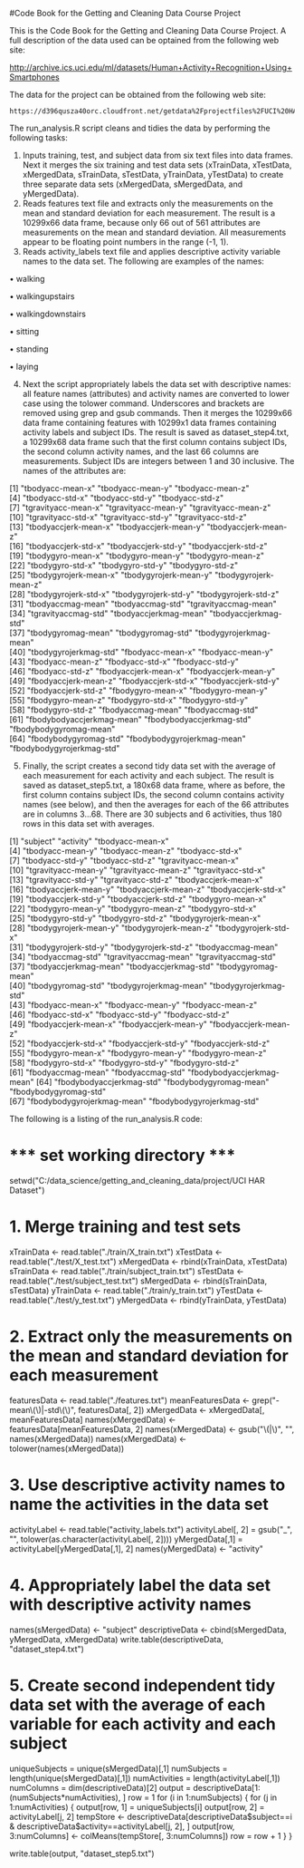 #Code Book for the Getting and Cleaning Data Course Project

 This is the Code Book for the Getting and Cleaning Data Course Project. A full description of the data used can be optained from the following web site:
	
http://archive.ics.uci.edu/ml/datasets/Human+Activity+Recognition+Using+Smartphones 

The data for the project can be obtained from the following web site:

	https://d396qusza40orc.cloudfront.net/getdata%2Fprojectfiles%2FUCI%20HAR%20Dataset.zip
The run_analysis.R script cleans and tidies the data by performing the following tasks: 
1.	Inputs training, test, and subject data from six text files into data frames. Next it merges the six training and test data sets (xTrainData, xTestData, xMergedData, sTrainData, sTestData, yTrainData, yTestData) to create three separate data sets (xMergedData, sMergedData, and yMergedData). 
2.	Reads features text file and extracts only the measurements on the mean and standard deviation for each measurement. The result is a 10299x66 data frame, because only 66 out of 561 attributes are measurements on the mean and standard deviation. All measurements appear to be floating point numbers in the range (-1, 1).
3.	Reads activity_labels text file and applies descriptive activity variable names to the data set. The following are examples of the names:

•	walking

•	walkingupstairs

•	walkingdownstairs

•	sitting

•	standing

•	laying

4.	Next the script appropriately labels the data set with descriptive names: all feature names (attributes) and activity names are converted to lower case using the tolower command. Underscores and brackets are removed using grep and gsub commands.  Then it merges the 10299x66 data frame containing features with 10299x1 data frames containing activity labels and subject IDs. The result is saved as dataset_step4.txt, a 10299x68 data frame such that the first column contains subject IDs, the second column activity names, and the last 66 columns are measurements. Subject IDs are integers between 1 and 30 inclusive. The names of the attributes are: 

[1] "tbodyacc-mean-x"           "tbodyacc-mean-y"           "tbodyacc-mean-z"          
 [4] "tbodyacc-std-x"            "tbodyacc-std-y"            "tbodyacc-std-z"           
 [7] "tgravityacc-mean-x"        "tgravityacc-mean-y"        "tgravityacc-mean-z"       
[10] "tgravityacc-std-x"         "tgravityacc-std-y"         "tgravityacc-std-z"        
[13] "tbodyaccjerk-mean-x"       "tbodyaccjerk-mean-y"       "tbodyaccjerk-mean-z"      
[16] "tbodyaccjerk-std-x"        "tbodyaccjerk-std-y"        "tbodyaccjerk-std-z"       
[19] "tbodygyro-mean-x"          "tbodygyro-mean-y"          "tbodygyro-mean-z"         
[22] "tbodygyro-std-x"           "tbodygyro-std-y"           "tbodygyro-std-z"          
[25] "tbodygyrojerk-mean-x"      "tbodygyrojerk-mean-y"      "tbodygyrojerk-mean-z"     
[28] "tbodygyrojerk-std-x"       "tbodygyrojerk-std-y"       "tbodygyrojerk-std-z"      
[31] "tbodyaccmag-mean"          "tbodyaccmag-std"           "tgravityaccmag-mean"      
[34] "tgravityaccmag-std"        "tbodyaccjerkmag-mean"      "tbodyaccjerkmag-std"      
[37] "tbodygyromag-mean"         "tbodygyromag-std"          "tbodygyrojerkmag-mean"    
[40] "tbodygyrojerkmag-std"      "fbodyacc-mean-x"           "fbodyacc-mean-y"          
[43] "fbodyacc-mean-z"           "fbodyacc-std-x"            "fbodyacc-std-y"           
[46] "fbodyacc-std-z"            "fbodyaccjerk-mean-x"       "fbodyaccjerk-mean-y"      
[49] "fbodyaccjerk-mean-z"       "fbodyaccjerk-std-x"        "fbodyaccjerk-std-y"       
[52] "fbodyaccjerk-std-z"        "fbodygyro-mean-x"          "fbodygyro-mean-y"         
[55] "fbodygyro-mean-z"          "fbodygyro-std-x"           "fbodygyro-std-y"          
[58] "fbodygyro-std-z"           "fbodyaccmag-mean"          "fbodyaccmag-std"          
[61] "fbodybodyaccjerkmag-mean"  "fbodybodyaccjerkmag-std"   "fbodybodygyromag-mean"    
[64] "fbodybodygyromag-std"      "fbodybodygyrojerkmag-mean" "fbodybodygyrojerkmag-std" 

5.	Finally, the script creates a second tidy data set with the average of each measurement for each activity and each subject. The result is saved as dataset_step5.txt, a 180x68 data frame, where as before, the first column contains subject IDs, the second column contains activity names (see below), and then the averages for each of the 66 attributes are in columns 3...68. There are 30 subjects and 6 activities, thus 180 rows in this data set with averages.

[1] "subject"                   "activity"                  "tbodyacc-mean-x"          
 [4] "tbodyacc-mean-y"           "tbodyacc-mean-z"           "tbodyacc-std-x"           
 [7] "tbodyacc-std-y"            "tbodyacc-std-z"            "tgravityacc-mean-x"       
[10] "tgravityacc-mean-y"        "tgravityacc-mean-z"        "tgravityacc-std-x"        
[13] "tgravityacc-std-y"         "tgravityacc-std-z"         "tbodyaccjerk-mean-x"      
[16] "tbodyaccjerk-mean-y"       "tbodyaccjerk-mean-z"       "tbodyaccjerk-std-x"       
[19] "tbodyaccjerk-std-y"        "tbodyaccjerk-std-z"        "tbodygyro-mean-x"         
[22] "tbodygyro-mean-y"          "tbodygyro-mean-z"          "tbodygyro-std-x"          
[25] "tbodygyro-std-y"           "tbodygyro-std-z"           "tbodygyrojerk-mean-x"     
[28] "tbodygyrojerk-mean-y"      "tbodygyrojerk-mean-z"      "tbodygyrojerk-std-x"      
[31] "tbodygyrojerk-std-y"       "tbodygyrojerk-std-z"       "tbodyaccmag-mean"         
[34] "tbodyaccmag-std"           "tgravityaccmag-mean"       "tgravityaccmag-std"       
[37] "tbodyaccjerkmag-mean"      "tbodyaccjerkmag-std"       "tbodygyromag-mean"        
[40] "tbodygyromag-std"          "tbodygyrojerkmag-mean"     "tbodygyrojerkmag-std"     
[43] "fbodyacc-mean-x"           "fbodyacc-mean-y"           "fbodyacc-mean-z"          
[46] "fbodyacc-std-x"            "fbodyacc-std-y"            "fbodyacc-std-z"           
[49] "fbodyaccjerk-mean-x"       "fbodyaccjerk-mean-y"       "fbodyaccjerk-mean-z"      
[52] "fbodyaccjerk-std-x"        "fbodyaccjerk-std-y"        "fbodyaccjerk-std-z"       
[55] "fbodygyro-mean-x"          "fbodygyro-mean-y"          "fbodygyro-mean-z"         
[58] "fbodygyro-std-x"           "fbodygyro-std-y"           "fbodygyro-std-z"          
[61] "fbodyaccmag-mean"          "fbodyaccmag-std"           "fbodybodyaccjerkmag-mean" 
[64] "fbodybodyaccjerkmag-std"   "fbodybodygyromag-mean"     "fbodybodygyromag-std"     
[67] "fbodybodygyrojerkmag-mean" "fbodybodygyrojerkmag-std" 

The following is a listing of the run_analysis.R code:

# *** set working directory ***
setwd("C:/data_science/getting_and_cleaning_data/project/UCI HAR Dataset")

# 1. Merge training and test sets  
xTrainData <- read.table("./train/X_train.txt")
xTestData <- read.table("./test/X_test.txt")
xMergedData <- rbind(xTrainData, xTestData)
sTrainData <- read.table("./train/subject_train.txt")
sTestData <- read.table("./test/subject_test.txt")
sMergedData <- rbind(sTrainData, sTestData)
yTrainData <- read.table("./train/y_train.txt")
yTestData <- read.table("./test/y_test.txt")
yMergedData <- rbind(yTrainData, yTestData)

# 2. Extract only the measurements on the mean and standard deviation for each measurement
featuresData <- read.table("./features.txt")
meanFeaturesData <- grep("-mean\\(\\)|-std\\(\\)", featuresData[, 2])
xMergedData <- xMergedData[, meanFeaturesData]
names(xMergedData) <- featuresData[meanFeaturesData, 2]
names(xMergedData) <- gsub("\\(|\\)", "", names(xMergedData))
names(xMergedData) <- tolower(names(xMergedData))

# 3. Use descriptive activity names to name the activities in the data set
activityLabel <- read.table("activity_labels.txt")
activityLabel[, 2] = gsub("_", "", tolower(as.character(activityLabel[, 2])))
yMergedData[,1] = activityLabel[yMergedData[,1], 2]
names(yMergedData) <- "activity"

# 4. Appropriately label the data set with descriptive activity names
names(sMergedData) <- "subject"
descriptiveData <- cbind(sMergedData, yMergedData, xMergedData)
write.table(descriptiveData, "dataset_step4.txt")

# 5. Create second independent tidy data set with the average of each variable for each activity and each subject
uniqueSubjects = unique(sMergedData)[,1]
numSubjects = length(unique(sMergedData)[,1])
numActivities = length(activityLabel[,1])
numColumns = dim(descriptiveData)[2]
output = descriptiveData[1:(numSubjects*numActivities), ]
row = 1
for (i in 1:numSubjects) {
  for (j in 1:numActivities) {
    output[row, 1] = uniqueSubjects[i]
    output[row, 2] = activityLabel[j, 2]
    tempStore <- descriptiveData[descriptiveData$subject==i & descriptiveData$activity==activityLabel[j, 2], ]
    output[row, 3:numColumns] <- colMeans(tempStore[, 3:numColumns])
    row = row + 1
  }
}

write.table(output, "dataset_step5.txt")
